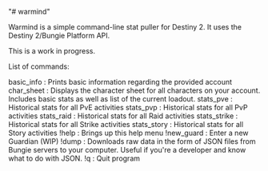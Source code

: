 "# warmind" 

Warmind is a simple command-line stat puller for Destiny 2. It uses the Destiny 2/Bungie Platform API.

This is a work in progress. 

List of commands:

basic_info		: Prints basic information regarding the provided account
char_sheet		: Displays the character sheet for all characters on your account. Includes basic stats as well as list of the current loadout.
stats_pve		: Historical stats for all PvE activities
stats_pvp		: Historical stats for all PvP activities
stats_raid		: Historical stats for all Raid activities
stats_strike	: Historical stats for all Strike activities
stats_story		: Historical stats for all Story activities
!help			: Brings up this help menu
!new_guard		: Enter a new Guardian (WIP)
!dump			: Downloads raw data in the form of JSON files from Bungie servers to your computer. Useful if you're a developer and know what to do with JSON. 
!q				: Quit program